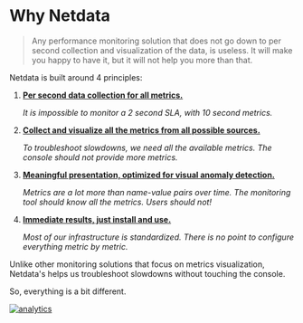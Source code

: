 # Why Netdata

> Any performance monitoring solution that does not go down to per second
> collection and visualization of the data, is useless.
> It will make you happy to have it, but it will not help you more than that. 

Netdata is built around 4 principles:

1. **[Per second data collection for all metrics.](1s-granularity.md)**

    *It is impossible to monitor a 2 second SLA, with 10 second metrics.*

2. **[Collect and visualize all the metrics from all possible sources.](unlimited-metrics.md)**

    *To troubleshoot slowdowns, we need all the available metrics. The console should not provide more metrics.*

3. **[Meaningful presentation, optimized for visual anomaly detection.](meaningful-presentation.md)**

    *Metrics are a lot more than name-value pairs over time. The monitoring tool should know all the metrics. Users should not!*

4. **[Immediate results, just install and use.](immediate-results.md)**

    *Most of our infrastructure is standardized. There is no point to configure everything metric by metric.*

Unlike other monitoring solutions that focus on metrics visualization,
Netdata's helps us troubleshoot slowdowns without touching the console.

So, everything is a bit different.

[![analytics](https://www.google-analytics.com/collect?v=1&aip=1&t=pageview&_s=1&ds=github&dr=https%3A%2F%2Fgithub.com%2Fnetdata%2Fnetdata&dl=https%3A%2F%2Fmy-netdata.io%2Fgithub%2Fdocs%2FWhy-Netdata&_u=MAC~&cid=5792dfd7-8dc4-476b-af31-da2fdb9f93d2&tid=UA-64295674-3)]()
